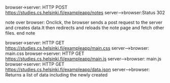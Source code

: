 browser->server: HTTP POST https://studies.cs.helsinki.fi/exampleapp/notes
server-->browser:Status 302

note over browser:
Onclick, the browser sends a post request
to the server and creates data.It then 
redirects and reloads the note page and 
fetch other files. 
end note

browser->server: HTTP GET https://studies.cs.helsinki.fi/exampleapp/main.css
server-->browser: main.css
browser->server: HTTP GET https://studies.cs.helsinki.fi/exampleapp/main.js
server-->browser: main.js
browser->server: HTTP GET https://studies.cs.helsinki.fi/exampleapp/data.json
server-->browser: Returns a list of data including the newly created
